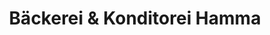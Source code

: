 ---
title: "Bäckerei & Konditorei Hamma"
url: /lindau-bodensee/baeckerei-und-konditorei-hamma/
shop: Bäckerei
---